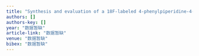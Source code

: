 ```yaml
---
title: "Synthesis and evaluation of a 18F‐labeled 4‐phenylpiperidine‐4‐carbonitrile radioligand for σ1 receptor imaging"
authors: []
authors-key: []
year: "数据暂缺"
article-link: "数据暂缺"
venue: "数据暂缺"
bibex: "数据暂缺"
---
```


